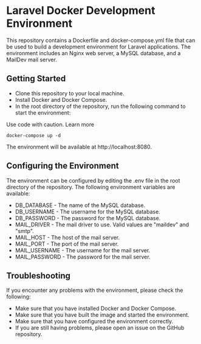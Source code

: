 # Laravel Docker Development Environment
This repository contains a Dockerfile and docker-compose.yml file that can be used to build a development environment for Laravel applications. The environment includes an Nginx web server, a MySQL database, and a MailDev mail server.

## Getting Started
- Clone this repository to your local machine.
- Install Docker and Docker Compose.
- In the root directory of the repository, run the following command to start the environment:

Use code with caution. Learn more
```
docker-compose up -d
```

The environment will be available at http://localhost:8080.

## Configuring the Environment
The environment can be configured by editing the .env file in the root directory of the repository. The following environment variables are available:

* DB_DATABASE - The name of the MySQL database.
* DB_USERNAME - The username for the MySQL database.
* DB_PASSWORD - The password for the MySQL database.
* MAIL_DRIVER - The mail driver to use. Valid values are "maildev" and "smtp".
* MAIL_HOST - The host of the mail server.
* MAIL_PORT - The port of the mail server.
* MAIL_USERNAME - The username for the mail server.
* MAIL_PASSWORD - The password for the mail server.

## Troubleshooting
If you encounter any problems with the environment, please check the following:

* Make sure that you have installed Docker and Docker Compose.
* Make sure that you have built the image and started the environment.
* Make sure that you have configured the environment correctly.
* If you are still having problems, please open an issue on the GitHub repository.
